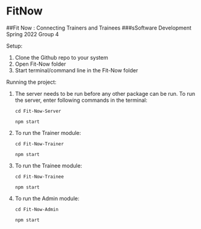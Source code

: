 # FitNow

##Fit Now : Connecting Trainers and Trainees
###sSoftware Development Spring 2022
Group 4

Setup:

1. Clone the Github repo to your system
2. Open Fit-Now folder
3. Start terminal/command line in the Fit-Now folder

Running the project:

1. The server needs to be run before any other package can be run. To run the server, enter following commands in the terminal:

   `cd Fit-Now-Server`

   `npm start`

2. To run the Trainer module:

   `cd Fit-Now-Trainer`

   `npm start`

3. To run the Trainee module:

   `cd Fit-Now-Trainee`

   `npm start`

4. To run the Admin module:

   `cd Fit-Now-Admin`

   `npm start`
